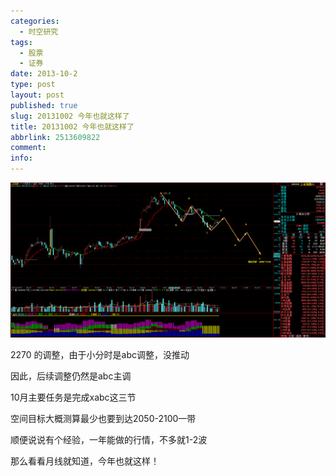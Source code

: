 ```yaml
---
categories:
  - 时空研究
tags:
  - 股票
  - 证券
date: 2013-10-2
type: post
layout: post
published: true
slug: 20131002 今年也就这样了
title: 20131002 今年也就这样了
abbrlink: 2513609822
comment:
info:
---
```

![20131002-0](/images/20131002-0.gif)

2270 的调整，由于小分时是abc调整，没推动

因此，后续调整仍然是abc主调

10月主要任务是完成xabc这三节

空间目标大概测算最少也要到达2050-2100一带

顺便说说有个经验，一年能做的行情，不多就1-2波

那么看看月线就知道，今年也就这样！